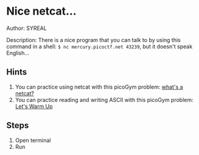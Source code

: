 # Nice netcat...

Author: SYREAL

Description: There is a nice program that you can talk to by using this command in a shell: `$ nc mercury.picoctf.net 43239`, but it doesn't speak English...

## Hints

1. You can practice using netcat with this picoGym problem: [what's a netcat?](https://play.picoctf.org/practice/challenge/34)
2. You can practice reading and writing ASCII with this picoGym problem: [Let's Warm Up](https://play.picoctf.org/practice/challenge/22)


## Steps

1. Open terminal
2. Run
